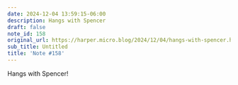 ```yaml
---
date: 2024-12-04 13:59:15-06:00
description: Hangs with Spencer
draft: false
note_id: 158
original_url: https://harper.micro.blog/2024/12/04/hangs-with-spencer.html
sub_title: Untitled
title: 'Note #158'
---
```


Hangs with Spencer!
